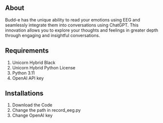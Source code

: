 ## About
Budd-e has the unique ability to read your emotions using EEG and seamlessly integrate them into conversations using ChatGPT. This innovation allows you to explore your thoughts and feelings in greater depth through engaging and insightful conversations. 

## Requirements
1. Unicorn Hybrid Black
2. Unicorn Hybrid Python License
3. Python 3.11
4. OpenAI API key

## Installations
1. Download the Code
2. Change the path in record_eeg.py 
3. Change OpenAI key
